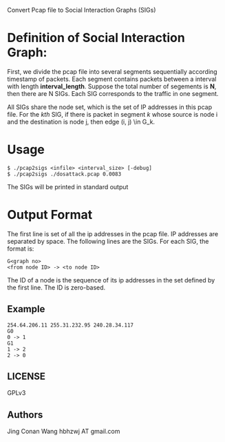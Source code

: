 Convert Pcap file to Social Interaction Graphs (SIGs)

Definition of Social Interaction Graph:
=======================

First, we divide the pcap file into several segments sequentially according
timestamp of packets. Each segment contains packets between a interval with
length **interval_length**. Suppose the total number of segements is **N**,
then there are N SIGs. Each SIG corresponds to the traffic in one segment. 

All SIGs share the node set, which is the set of IP addresses in this pcap
file. For the *kth* SIG, if there is packet in segment *k* whose source is
node i and the destination is node j, then edge (i, j) \in G_k.


Usage
=======================
    $ ./pcap2sigs <infile> <interval_size> [-debug]
    $ ./pcap2sigs ./dosattack.pcap 0.0083

The SIGs will be printed in standard output


Output Format
========================
The first line is set of all the ip addresses in the pcap file. IP addresses are separated
by space.
The following lines are the SIGs. For each SIG, the format is:

    G<graph no>
    <from node ID> -> <to node ID>

The ID of a node is the sequence of its ip addresses in the set defined by the first line. The ID is zero-based.

Example
-----------------

    254.64.206.11 255.31.232.95 240.28.34.117
    G0
    0 -> 1
    G1
    1 -> 2
    2 -> 0




LICENSE
----------------
GPLv3

Authors
----------------
Jing Conan Wang
hbhzwj AT gmail.com
